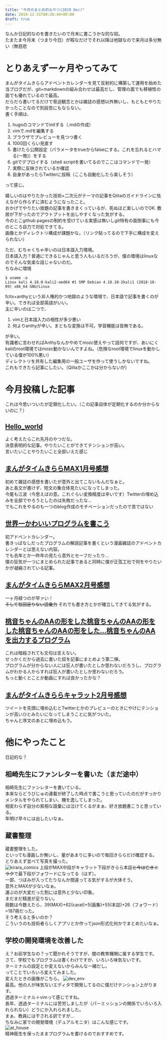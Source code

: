 ```yaml
---
title: "今月のまとめ的なやつ(2019 Dec)"
date: 2019-12-31T00:26:44+09:00
draft: true
---
```


なんか日記的なのを書きたいので月末に書こうかな的な奴。  
たまたま今月末（つまり今日）が暇なだけでそれ以降は地獄なので来月は多分無い（無慈悲

# とりあえず一ヶ月やってみて
まんがタイムきららアドベントカレンダーを見て反射的に構築して運用を始めた当ブログだが、git+markdownの組み合わせは最高だし、管理の面でも移植性の面でも優れているので最高。  
だらだら書いてるだけで脅迫観念とかは雑誌の感想以外無いし、もともとやりたかったことなので別段苦にもならない。  
書く手順は、

1. hugoのコマンドでinitする（.mdの作成）
1. vimで.mdを編集する
1. ブラウザでプレビューを見つつ書く
1. 1000回くらい見直す
1. 書けたら公開設定（パラメータをtrueからfalseにする。これを忘れるとハマる(一敗)）をする
1. gitでデプロイする（shell scriptを書いてるのでここはコマンドで一発）
1. 実際に反映されているか確認
1. 自身があったらTwitterに投稿（ここも自動化したら楽しそう）

って感じ。  

嬉しいのはやりたかった技術×二次元がテーマの記事をQiitaのガイドラインに怯えながら作らずに済むようになったこと。  
おかげでやりたい放題の記事を書きまくっているが、死ぬほど楽しいのでOK.
敷居が下がったのでアウトプットを出しやすくなった気がする。  
今のとこgithub pagesの制約を受けている実感は無いしgit特有の面倒事にも今のところ自力で対処できてる。  
画像とかディレクトリ構成が課題かな。（リンク貼ってるので下手に構成を変えられない）

ただ、むちゃくちゃ辛いのは日本語入力環境。  
日本語入力？普通にできるじゃんと思う人もいるだろうが、僕の環境はlinuxなのでそんな気楽な話じゃないのだ。  
ちなみに環境

```terminal
$ uname -a
Linux kali 4.18.0-kali2-amd64 #1 SMP Debian 4.18.10-2kali1 (2018-10-09) x86_64 GNU/Linux
```

fcitx+anthyという非人権的かつ地獄のような環境で、日本語で記事を書くのが辛い。できれば全部英語がいい。  
主に辛いのは二つで、

1. vimと日本語入力の相性が多少悪い
1. 何よりanthyが辛い。まともな変換は不可。学習機能は皆無である。

が辛い。  
有識者に言わせればAnthyなんかやめてmozc使えやって話何ですが、あいにくkaliのroot環境ではmozc動かないんですよね。（危険なroot環境でlinuxを動かしている僕が100%悪い）  
ディレクトリを共有した編集用の一般ユーザを作って使うしかないですね。  
これもできたら記事にしたい。（Qiitaかここかは分からないが）

# 今月投稿した記事
これは今思いついたが定期化したい。（この記事自体が定期化するのか分からないのに？）  

## [Hello_world](https://seigenkousya.github.io/post/hello_world/)
よく考えたらこれ先月のやつだな。  
決意表明的な記事。やりたいことができてテンションが高い。  
言いたいことやりたいこと全部いえた感じ

## [まんがタイムきららMAX1月号感想](https://seigenkousya.github.io/post/max/max-2020-1/)
初めて雑誌の感想を書いたが意外と出てこないもんだなぁと。  
あと長文が書けず、短文の集合体見たいになってしまった。  
今尾も江波（今思えばの意。これぐらい変換精度は辛いです）Twitterの埋め込みを全部でやろうとしたのは失敗だったな...  
でもこれをやるのも一つのblog作成のモチベーションだったので苦ではない


## [世界一かわいいプログラムを書こう](https://seigenkousya.github.io/post/momone_fizzbuzz/)
初アドベントカレンダー。  
書きっぱなしだったプログラムの解説記事を書くという漫画雑誌のアドベントカレンダーとは思えない内容。  
でも去年とか一昨年の見たら意外とセーフだったり...  
僕の狂気が一つにまとめられた記事であると同時に僕が正弦工社で何をやりたいかが凝縮されている記事。  

## [まんがタイムきららMAX2月号感想](https://seigenkousya.github.io/post/max/max_2020_2/)
一ヶ月経つのが早ァい！  
~~そして毎回足りない語彙力~~
それでも書き方とかが確立してきてる気がする。  

## [桃音ちゃんのAAの形をした桃音ちゃんのAAの形をした桃音ちゃんのAAの形をした...桃音ちゃんのAAを出力するプログラム](https://seigenkousya.github.io/post/momone_aa/)
これは暗殺されても文句は言えない。  
せっかくだから過去に書いた奴を記事にまとめよう第二弾。  
プログラムが分からない人には狂人が書いたとしか思わないだろうし、プログラムがわかる人からすれば狂人が書いたとしか思わないだろう。  
もっと動くとことか動画にすれば良かったかな？  


## [まんがタイムきららキャラット2月号感想](https://seigenkousya.github.io/post/carat/carat_2020_2/)
ツイートを先頭に埋め込むとTwitterとかのプレビューのときにやけにテンションが高いひとみたいになってしまうことに気がついた。  
ちゃんと序文のあとに埋め込もう。

# 他にやったこと
日記的な？

## 相崎先生にファンレターを書いた（まだ途中）
相崎先生にファンレターを書いている。  
本来ならどうびじゅの連載が終了した時点で書こうと思っていたのだがすっかりメンタルをやられてしまい、機を逸してしまった。  
相変わらず自分の貧相な語彙には泣けてくるがまぁ、好き放題書こうと思っている。  
年明け早々には出したいなぁ。  

## 蔵書整理
蔵書整理をした。  
といっても漫画しか無いし、量があまりに多いので毎回きららだけ確認する。  
とりあえず並べて写真を撮った。  
![kirara_comics](/images/kirara_comics.mod.JPG)
上段がMAX中段がキャラット下段がきらら本誌~~と今は亡きミラク~~で最下段がフォワードになってる（はず）。  
一部、つぼみが入ってたりなんか間違ってる気がするが大体そう。  
意外とMAXが少ないなぁ。  
運ぶのが大変だった割には意外と少ない印象。  
まだまだ精進が足りない。  
冊数は今数えたら、39(MAX)+62(carat)+5(画集)+55(本誌)+26（フォワード）=187冊だった。  
そう考えると多いのか？  
こういうのも技術者らしくアプリとか作ってjson形式化何かでまとめたいなぁ。  

## 学校の開発環境を改善した
え？お前学生なの？って聞かれそうですが、闇の教育機関に属する学生です。  
さて、学校でもプログラムは書くわけですが、いろいろ味気ないです。  
ターミナルの設定とか変えないからみんな一緒だし。  
ってことでいろいろ変えてみました。  
変えたときの画像がこちら。
![dev_env](/images/dev_env.JPG)  
最高。他の人が味気ないエディタで開発してるのに僕だけテンション上がります。  
透過ターミナル＋vimって感じですね。  
長年、透過ターミナルには苦労しましたが（パーミッションの関係でいろいろ入れられない）どうにか入れられました。  
まぁ、教員には干される訳ですが...  
ちなみに家での開発環境（デュアルモニタ）はこんな感じです。  
![at_house](/images/SS_191231.png)  
精神衛生を保ったままプログラムを書けるのでおすすめです。  




